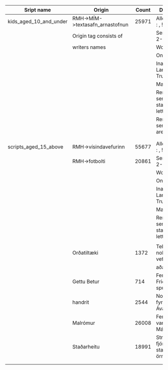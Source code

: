 |Sript name            |Origin                         |Count|Discription-H2                                  |
|----------------------|-------------------------------|-----|------------------------------------------------|
|kids_aged_10_and_under|RMH->MÍM->textasafn_arnastofnun|25971|Allowed symbals: : , ! ? -                      |
|                      |Origin tag consists of         |     |Sentence length: 2-5                            |
|                      |writers names                  |     |Word max: 8                                     |
|                      |                               |     |Only BIN: True                                  |
|                      |                               |     |Inappropriate Language filter: True             |
|                      |                               |     |Manual edit:                                    |
|                      |                               |     |Removed sentences that start with a small letter|
|                      |                               |     |Removed sentenced that are all caps             |
|                      |                               |     |                                                |
|                      |                               |     |                                                |
|scripts_aged_15_above |RMH->vísindavefurinn           |55677|Allowed symbals: : , ! ? -                      |
|                      |RMH->fotbolti                  |20861|Sentence length: 2-15                           |
|                      |                               |     |Word max: 35                                    |
|                      |                               |     |Only BIN: True                                  |
|                      |                               |     |Inappropriate Language filter: True             |
|                      |                               |     |Manual edit:                                    |
|                      |                               |     |Removed sentences that start with a small letter|
|                      |                               |     |                                                |
|                      |Orðatiltæki                    |1372 |Tekið saman af nokkrum opnum vefheimildum       |
|                      |                               |     |aðallega ms.is                                  |
|                      |Gettu Betur                    |714  |Fengið frá Ingileif Friðriks spurnigarhöfundi   |
|                      |handrit                        |2544 |Nokkur handrit fyrir leikrit m.a. Ávaxtakrafn   |
|                      |Malrómur                       |26008|Fengið frá Atla, var notað við Málrómssöfunina? |
|                      |Staðarheitu                    |18991|Strengir með fjórum staðarheitum eða örnefnum   |
|                      |                               |     |                                                |
|                      |                               |     |                                                |